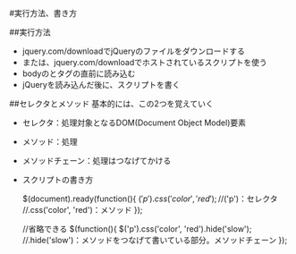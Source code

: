 #実行方法、書き方

##実行方法
* jquery.com/downloadでjQueryのファイルをダウンロードする
* または、jquery.com/downloadでホストされているスクリプトを使う
* bodyのとタグの直前に読み込む
* jQueryを読み込んだ後に、スクリプトを書く

##セレクタとメソッド
基本的には、この2つを覚えていく
* セレクタ：処理対象となるDOM(Document Object Model)要素
* メソッド：処理
* メソッドチェーン：処理はつなげてかける
* スクリプトの書き方


    $(document).ready(function(){
    $('p').css('color', 'red');
    //$('p')：セレクタ
    //.css('color', 'red')：メソッド
    });

    //省略できる
    $(function(){
    $('p').css('color', 'red').hide('slow');
    //.hide('slow')：メソッドをつなげて書いている部分。メソッドチェーン
    });
